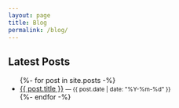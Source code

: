 ```yaml
---
layout: page
title: Blog
permalink: /blog/
---
```


## Latest Posts
<ul>
{%- for post in site.posts -%}
  <li><a href="{{ post.url | relative_url }}">{{ post.title }}</a> <small>— {{ post.date | date: "%Y-%m-%d" }}</small></li>
{%- endfor -%}
</ul>

